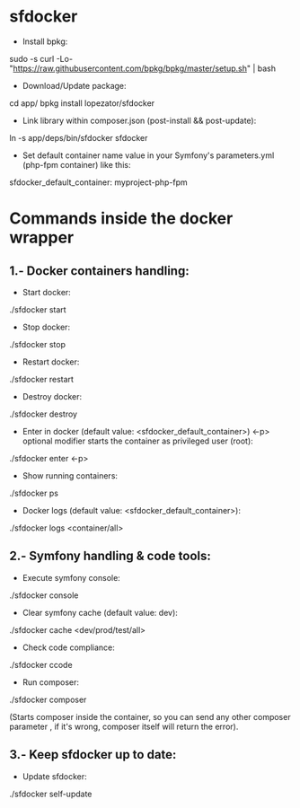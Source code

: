 # sfdocker

* Install bpkg:

sudo -s
curl -Lo- "https://raw.githubusercontent.com/bpkg/bpkg/master/setup.sh" | bash

* Download/Update package:

cd app/
bpkg install lopezator/sfdocker

* Link library within composer.json (post-install && post-update):

ln -s app/deps/bin/sfdocker sfdocker

* Set  default container name value in your Symfony's parameters.yml (php-fpm container) like this:

sfdocker_default_container: myproject-php-fpm

Commands inside the docker wrapper
==================================

1.- Docker containers handling:
------------------------------

* Start docker:

./sfdocker start

* Stop docker:

./sfdocker stop

* Restart docker:

./sfdocker restart

* Destroy docker:

./sfdocker destroy

* Enter in docker (default value: <sfdocker_default_container>)
<-p> optional modifier starts the container as privileged user (root):

./sfdocker enter <container> <-p>

* Show running containers:

./sfdocker ps

* Docker logs (default value: <sfdocker_default_container>):

./sfdocker logs <container/all>

2.- Symfony handling & code tools:
----------------------------------

* Execute symfony console:

./sfdocker console <args>

* Clear symfony cache (default value: dev):

./sfdocker cache <dev/prod/test/all>

* Check code compliance:

./sfdocker ccode

* Run composer:

./sfdocker composer <args>

(Starts composer inside the container, so you can send any other composer parameter 
, if it's wrong, composer itself will return the error).

3.- Keep sfdocker up to date:
-----------------------------

* Update sfdocker:

./sfdocker self-update